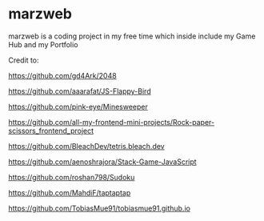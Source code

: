 # marzweb

marzweb is a coding project in my free time which inside include my Game Hub and my Portfolio

Credit to:

https://github.com/gd4Ark/2048

https://github.com/aaarafat/JS-Flappy-Bird

https://github.com/pink-eye/Minesweeper

https://github.com/all-my-frontend-mini-projects/Rock-paper-scissors_frontend_project

https://github.com/BleachDev/tetris.bleach.dev

https://github.com/aenoshrajora/Stack-Game-JavaScript

https://github.com/roshan798/Sudoku

https://github.com/MahdiF/taptaptap

https://github.com/TobiasMue91/tobiasmue91.github.io
